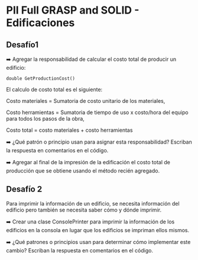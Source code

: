 # PII Full GRASP and SOLID - Edificaciones

## Desafío1

➡️ Agregar la responsabilidad de calcular el costo total de producir un edificio:

```
double GetProductionCost()
```

El calculo de costo total es el siguiente:

Costo materiales = Sumatoria de costo unitario de los materiales,

Costo herramientas = Sumatoria de tiempo de uso x costo/hora del equipo para todos los pasos de la obra,

Costo total = costo materiales + costo herramientas

➡️ ¿Qué patrón o principio usan para asignar esta responsabilidad? Escriban la respuesta en comentarios en el código.

➡️ Agregar al final de la impresión de la edificación el costo total de producción que se obtiene usando el método recién agregado.

## Desafío 2
Para imprimir la información de un edificio, se necesita información del edificio pero también se necesita saber cómo y dónde imprimir.

➡️ Crear una clase ConsolePrinter para imprimir la información de los edificios en la consola en lugar que los edificios se impriman ellos mismos.

➡️ ¿Qué patrones o principios usan para determinar cómo implementar este cambio? Escriban la respuesta en comentarios en el código.
